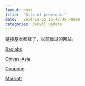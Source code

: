 ```yaml
---
layout: post
title:  "Site of previous!"
date:   2014-12-25 15:47:48 +0800
categories: jekyll update
---
```

链接基本都挂了，以前做过的网站。

[Baolabs][baolabs]

[Chivas-Asia][chivas-asia]

[Coopong][coopong]

[Marriott][marriott]

[baolabs]: http://www.baolabs.com
[chivas-asia]:   https://www.chivasultrasmooth-asia.com
[coopong]: https://www.coopong.cn
[marriott]: http://www.members-get-more.com/cn/
